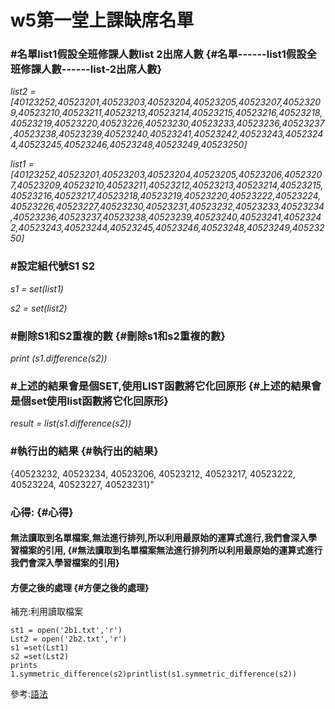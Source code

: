 

# w5第一堂上課缺席名單

### \#名單list1假設全班修課人數list 2出席人數 {#名單------list1假設全班修課人數------list-2出席人數}

_list2 = \[40123252,40523201,40523203,40523204,40523205,40523207,40523209,40523210,40523211,40523213,40523214,40523215,40523216,40523218,40523219,40523220,40523226,40523230,40523233,40523236,40523237,40523238,40523239,40523240,40523241,40523242,40523243,40523244,40523245,40523246,40523248,40523249,40523250\]_

_list1 = \[40123252,40523201,40523203,40523204,40523205,40523206,40523207,40523209,40523210,40523211,40523212,40523213,40523214,40523215,40523216,40523217,40523218,40523219,40523220,40523222,40523224,40523226,40523227,40523230,40523231,40523232,40523233,40523234,40523236,40523237,40523238,40523239,40523240,40523241,40523242,40523243,40523244,40523245,40523246,40523248,40523249,40523250\]_

### \#設定組代號S1 S2

_s1 = set\(list1\)_

_s2 = set\(list2\)_

### \#刪除S1和S2重複的數 {#刪除s1和s2重複的數}

_print \(s1.difference\(s2\)\)_

### \#上述的結果會是個SET,使用LIST函數將它化回原形 {#上述的結果會是個set使用list函數將它化回原形}

_result = list\(s1.difference\(s2\)\)_

### \#執行出的結果 {#執行出的結果}

{40523232, 40523234, 40523206, 40523212, 40523217, 40523222, 40523224, 40523227, 40523231}"

### 心得: {#心得}

#### 無法讀取到名單檔案,無法進行排列,所以利用最原始的運算式進行,我們會深入學習檔案的引用, {#無法讀取到名單檔案無法進行排列所以利用最原始的運算式進行我們會深入學習檔案的引用}

#### 方便之後的處理 {#方便之後的處理}

補充:利用讀取檔案

```
st1 = open('2b1.txt','r')
Lst2 = open('2b2.txt','r')
s1 =set(Lst1)
s2 =set(Lst2)
prints 1.symmetric_difference(s2)printlist(s1.symmetric_difference(s2))
```

參考:[語法](http://wiki.alarmchang.com/index.php?title=%E6%AF%94%E8%BC%83%E5%85%A9%E5%80%8B_List_%E4%B9%8B%E9%96%93%E7%9A%84%E5%B7%AE%E7%95%B0)

